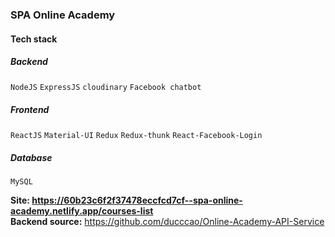 ### SPA Online Academy

#### Tech stack

##### Backend

`NodeJS`
`ExpressJS`
`cloudinary`
`Facebook chatbot`

##### Frontend

`ReactJS`
`Material-UI`
`Redux`
`Redux-thunk`
`React-Facebook-Login`

##### Database

`MySQL`

**Site: https://60b23c6f2f37478eccfcd7cf--spa-online-academy.netlify.app/courses-list**
<br/>
**Backend source:** https://github.com/ducccao/Online-Academy-API-Service
